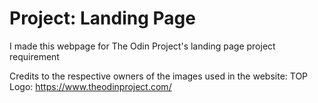# Project: Landing Page

I made this webpage for The Odin Project's landing page project requirement

Credits to the respective owners of the images used in the website:
TOP Logo: https://www.theodinproject.com/
